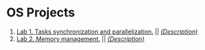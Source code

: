 # OS Projects
1. [Lab 1. Tasks synchronization and parallelization.](https://github.com/TEGTO/OSLabs/tree/main/Lab1) || *[(Description)](https://github.com/TEGTO/OSLabs/blob/main/Description/lab1.pdf)*
2. [Lab 2. Memory management.](https://github.com/TEGTO/OSLabs/tree/main/Lab2) || *[(Description)](https://github.com/TEGTO/OSLabs/blob/main/Description/lab2.pdf)*
